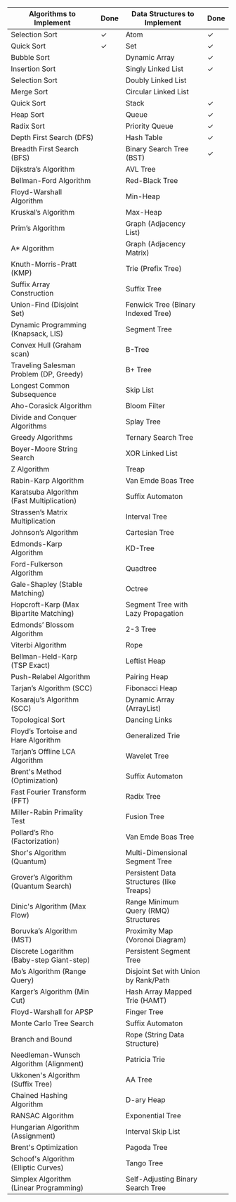 | Algorithms to Implement                  | Done  | Data Structures to Implement             | Done  |
|------------------------------------------|-------|------------------------------------------|-------|
| Selection Sort                           |   ✓   | Atom                                     |   ✓   |
| Quick Sort                               |   ✓   | Set                                      |   ✓   |
| Bubble Sort                              |       | Dynamic Array                            |   ✓   |
| Insertion Sort                           |       | Singly Linked List                       |   ✓   |
| Selection Sort                           |       | Doubly Linked List                       |       |
| Merge Sort                               |       | Circular Linked List                     |       |
| Quick Sort                               |       | Stack                                    |   ✓   |
| Heap Sort                                |       | Queue                                    |   ✓   |
| Radix Sort                               |       | Priority Queue                           |   ✓   |
| Depth First Search (DFS)                 |       | Hash Table                               |   ✓   |
| Breadth First Search (BFS)               |       | Binary Search Tree (BST)                 |   ✓   |
| Dijkstra’s Algorithm                     |       | AVL Tree                                 |       |
| Bellman-Ford Algorithm                   |       | Red-Black Tree                           |       |
| Floyd-Warshall Algorithm                 |       | Min-Heap                                 |       |
| Kruskal’s Algorithm                      |       | Max-Heap                                 |       |
| Prim’s Algorithm                         |       | Graph (Adjacency List)                   |       |
| A* Algorithm                             |       | Graph (Adjacency Matrix)                 |       |
| Knuth-Morris-Pratt (KMP)                 |       | Trie (Prefix Tree)                       |       |
| Suffix Array Construction                |       | Suffix Tree                              |       |
| Union-Find (Disjoint Set)                |       | Fenwick Tree (Binary Indexed Tree)       |       |
| Dynamic Programming (Knapsack, LIS)      |       | Segment Tree                             |       |
| Convex Hull (Graham scan)                |       | B-Tree                                   |       |
| Traveling Salesman Problem (DP, Greedy)  |       | B+ Tree                                  |       |
| Longest Common Subsequence               |       | Skip List                                |       |
| Aho-Corasick Algorithm                   |       | Bloom Filter                             |       |
| Divide and Conquer Algorithms            |       | Splay Tree                               |       |
| Greedy Algorithms                        |       | Ternary Search Tree                      |       |
| Boyer-Moore String Search                |       | XOR Linked List                          |       |
| Z Algorithm                              |       | Treap                                    |       |
| Rabin-Karp Algorithm                     |       | Van Emde Boas Tree                       |       |
| Karatsuba Algorithm (Fast Multiplication)|       | Suffix Automaton                         |       |
| Strassen’s Matrix Multiplication         |       | Interval Tree                            |       |
| Johnson’s Algorithm                      |       | Cartesian Tree                           |       |
| Edmonds-Karp Algorithm                   |       | KD-Tree                                  |       |
| Ford-Fulkerson Algorithm                 |       | Quadtree                                 |       |
| Gale-Shapley (Stable Matching)           |       | Octree                                   |       |
| Hopcroft-Karp (Max Bipartite Matching)   |       | Segment Tree with Lazy Propagation       |       |
| Edmonds’ Blossom Algorithm               |       | 2-3 Tree                                 |       |
| Viterbi Algorithm                        |       | Rope                                     |       |
| Bellman-Held-Karp (TSP Exact)            |       | Leftist Heap                             |       |
| Push-Relabel Algorithm                   |       | Pairing Heap                             |       |
| Tarjan’s Algorithm (SCC)                 |       | Fibonacci Heap                           |       |
| Kosaraju’s Algorithm (SCC)               |       | Dynamic Array (ArrayList)                |       |
| Topological Sort                         |       | Dancing Links                            |       |
| Floyd’s Tortoise and Hare Algorithm      |       | Generalized Trie                         |       |
| Tarjan’s Offline LCA Algorithm           |       | Wavelet Tree                             |       |
| Brent's Method (Optimization)            |       | Suffix Automaton                         |       |
| Fast Fourier Transform (FFT)             |       | Radix Tree                               |       |
| Miller-Rabin Primality Test              |       | Fusion Tree                              |       |
| Pollard’s Rho (Factorization)            |       | Van Emde Boas Tree                       |       |
| Shor's Algorithm (Quantum)               |       | Multi-Dimensional Segment Tree           |       |
| Grover’s Algorithm (Quantum Search)      |       | Persistent Data Structures (like Treaps) |       |
| Dinic's Algorithm (Max Flow)             |       | Range Minimum Query (RMQ) Structures     |       |
| Boruvka’s Algorithm (MST)                |       | Proximity Map (Voronoi Diagram)          |       |
| Discrete Logarithm (Baby-step Giant-step)|       | Persistent Segment Tree                  |       |
| Mo’s Algorithm (Range Query)             |       | Disjoint Set with Union by Rank/Path     |       |
| Karger’s Algorithm (Min Cut)             |       | Hash Array Mapped Trie (HAMT)            |       |
| Floyd-Warshall for APSP                  |       | Finger Tree                              |       |
| Monte Carlo Tree Search                  |       | Suffix Automaton                         |       |
| Branch and Bound                         |       | Rope (String Data Structure)             |       |
| Needleman-Wunsch Algorithm (Alignment)   |       | Patricia Trie                            |       |
| Ukkonen's Algorithm (Suffix Tree)        |       | AA Tree                                  |       |
| Chained Hashing Algorithm                |       | D-ary Heap                               |       |
| RANSAC Algorithm                         |       | Exponential Tree                         |       |
| Hungarian Algorithm (Assignment)         |       | Interval Skip List                       |       |
| Brent's Optimization                     |       | Pagoda Tree                              |       |
| Schoof's Algorithm (Elliptic Curves)     |       | Tango Tree                               |       |
| Simplex Algorithm (Linear Programming)   |       | Self-Adjusting Binary Search Tree        |       |
